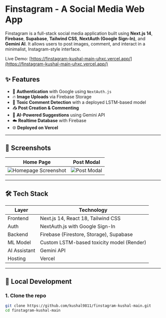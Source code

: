 # Finstagram - A Social Media Web App

Finstagram is a full-stack social media application built using **Next.js 14**, **Firebase**, **Supabase**, **Tailwind CSS**, **NextAuth (Google Sign-In)**, and **Gemini AI**. It allows users to post images, comment, and interact in a minimalist, Instagram-style interface.

Live Demo: [https://finstagram-kushal-main-uhxc.vercel.app/](https://finstagram-kushal-main-uhxc.vercel.app/)

## ✨ Features

- 🔐 **Authentication** with Google using `NextAuth.js`
- 🔥 **Image Uploads** via Firebase Storage
- 💬 **Toxic Comment Detection** with a deployed LSTM-based model
- 📥 **Post Creation & Commenting**
- 🧠 **AI-Powered Suggestions** using Gemini API
- ☁️ **Realtime Database** with Firebase
- 🌐 **Deployed on Vercel**

---

## 📸 Screenshots

| Home Page                         | Post Modal                         |
|----------------------------------|-------------------------------------|
| ![Homepage Screenshot](./public/demo-home.png) | ![Post Modal](./public/demo-post.png) |

---

## 🛠️ Tech Stack

| Layer       | Technology                                   |
|-------------|----------------------------------------------|
| Frontend    | Next.js 14, React 18, Tailwind CSS           |
| Auth        | NextAuth.js with Google Sign-In              |
| Backend     | Firebase (Firestore, Storage), Supabase      |
| ML Model    | Custom LSTM-based toxicity model (Render)    |
| AI Assistant| Gemini API                                   |
| Hosting     | Vercel                                        |

---

## 🔧 Local Development

### 1. Clone the repo

```bash
git clone https://github.com/kushal9811/finstagram-kushal-main.git
cd finstagram-kushal-main
